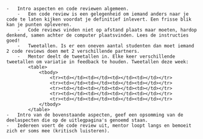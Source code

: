     -   Intro aspecten en code reviewen algemeen.
        -   Een code review is een gelegenheid om iemand anders naar je code te laten kijken voordat je definitief inlevert. Een frisse blik kan je punten opleveren.
        -   Code reviews vinden niet op afstand plaats maar moeten, hardop denkend, samen achter de computer plaatsvinden. Lees de instructies goed!
        -   Tweetallen. Is er een oneven aantal studenten dan moet iemand 2 code reviews doen met 2 verschillende partners.
        -   Mentor deelt de tweetallen in. Elke keer verschillende tweetallen om variatie in feedback te houden. Tweetallen deze week:
            <table>
                <tbody>
                    <tr><td></td><td></td><td></td><td></td></tr>
                    <tr><td></td><td></td><td></td><td></td></tr>
                    <tr><td></td><td></td><td></td><td></td></tr>
                    <tr><td></td><td></td><td></td><td></td></tr>
                    <tr><td></td><td></td><td></td><td></td></tr>
                </tbody>
            </table>
    -   Intro van de bovenstaande aspecten, geef een opsomming van de deelaspecten die op de uitlegpagina's genoemd staan.
    -   Iedereen voert de code review uit, mentor loopt langs en bemoeit zich er soms mee (kritisch luisteren).
